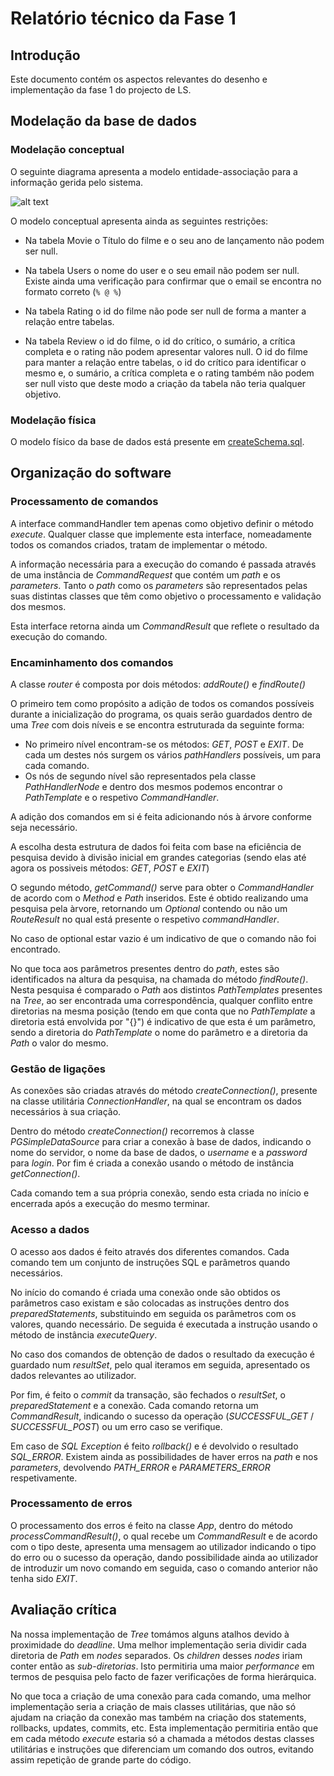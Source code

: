 # Relatório técnico da Fase 1

## Introdução

Este documento contém os aspectos relevantes do desenho e implementação da fase 1 do projecto de LS.

## Modelação da base de dados

### Modelação conceptual ###

O seguinte diagrama apresenta a modelo entidade-associação para a informação gerida pelo sistema. 

![alt text](https://i.imgur.com/kaqxfkU.png "Modelo entidade-associação")

O modelo conceptual apresenta ainda as seguintes restrições:

* Na tabela Movie o Título do filme e o seu ano de lançamento não podem ser null.

* Na tabela Users o nome do user e o seu email não podem ser null. Existe ainda uma verificação para confirmar que o email
se encontra no formato correto (`% @ %`)

* Na tabela Rating o id do filme não pode ser null de forma a manter a relação entre tabelas.

* Na tabela Review o id do filme, o id do crítico, o sumário, a crítica completa e o rating não podem apresentar valores null. 
O id do filme para manter a relação entre tabelas, o id do crítico para identificar o mesmo e, o sumário, 
a crítica completa e o rating também não podem ser null visto que deste modo a criação da tabela não teria qualquer objetivo.

    
### Modelação física ###

O modelo físico da base de dados está presente em [createSchema.sql](https://github.com/isel-leic-ls/2021-1-LI41N-G1/blob/master/src/test/sql/createSchema.sql).

## Organização do software

### Processamento de comandos

A interface commandHandler tem apenas como objetivo definir o método *execute*.
Qualquer classe que implemente esta interface, nomeadamente todos os comandos criados, tratam de implementar o método. 

A informação necessária para a execução do comando é passada através de uma instância de *CommandRequest* que contém um 
*path* e os *parameters*. Tanto o *path* como os *parameters* são representados pelas suas distintas classes que têm como 
objetivo o processamento e validação dos mesmos.

Esta interface retorna ainda um *CommandResult* que reflete o resultado da execução do comando.

### Encaminhamento dos comandos

A classe *router* é composta por dois métodos: *addRoute()* e *findRoute()*

O primeiro tem como propósito a adição de todos os comandos possíveis durante a inicialização do programa, os quais
serão guardados dentro de uma *Tree* com dois níveis e se encontra estruturada da seguinte forma:

* No primeiro nível encontram-se os métodos: *GET*, *POST* e *EXIT*. De cada um destes nós surgem os vários *pathHandlers* 
possíveis, um para cada comando.
* Os nós de segundo nível são representados pela classe *PathHandlerNode* e dentro dos mesmos
podemos encontrar o *PathTemplate* e o respetivo *CommandHandler*.

A adição dos comandos em si é feita adicionando nós à árvore conforme seja necessário.

A escolha desta estrutura de dados foi feita com base na eficiência de pesquisa devido à divisão inicial em grandes 
categorias (sendo elas até agora os possiveis métodos: *GET*, *POST* e *EXIT*)

O segundo método, *getCommand()* serve para obter o *CommandHandler* de acordo com o *Method* e *Path* inseridos. Este é obtido
realizando uma pesquisa pela àrvore, retornando um *Optional* contendo ou não um *RouteResult* no qual
está presente o respetivo *commandHandler*.

No caso de optional estar vazio é um indicativo de que o comando não foi encontrado.   

No que toca aos parâmetros presentes dentro do *path*, estes são identificados na altura da pesquisa, na chamada do método
*findRoute()*. Nesta pesquisa é comparado o *Path* aos distintos *PathTemplates* presentes na *Tree*, ao ser encontrada 
uma correspondência, qualquer conflito entre diretorias na mesma posição (tendo em que conta que no *PathTemplate* a 
diretoria está envolvida por "{}") é indicativo de que esta é um parâmetro, sendo a diretoria do *PathTemplate*
o nome do parâmetro e a diretoria da *Path* o valor do mesmo.   

### Gestão de ligações

As conexões são criadas através do método *createConnection()*, presente na classe utilitária *ConnectionHandler*, 
na qual se encontram os dados necessários à sua criação. 

Dentro do método *createConnection()* recorremos à classe *PGSimpleDataSource* para criar a conexão à base de dados,
indicando o nome do servidor, o nome da base de dados, o *username* e a *password* para *login*. Por fim é criada a conexão
usando o método de instância *getConnection()*.

Cada comando tem a sua própria conexão, sendo esta criada no início e encerrada após a execução do mesmo terminar.

### Acesso a dados

O acesso aos dados é feito através dos diferentes comandos.
Cada comando tem um conjunto de instruções SQL e parâmetros quando necessários.

No início do comando é criada uma conexão onde são obtidos os parâmetros caso existam e são colocadas as instruções dentro
dos *preparedStatements*, substituindo em seguida os parâmetros com os valores, quando necessário. De seguida é
executada a instrução usando o método de instância *executeQuery*.

No caso dos comandos de obtenção de dados o resultado da execução é guardado num *resultSet*, pelo qual iteramos em
seguida, apresentado os dados relevantes ao utilizador.

Por fim, é feito o *commit* da transação, são fechados o *resultSet*, o *preparedStatement* e a conexão.
Cada comando retorna um *CommandResult*, indicando o sucesso da operação (*SUCCESSFUL_GET* / *SUCCESSFUL_POST*) ou um erro caso se verifique.

Em caso de *SQL Exception* é feito *rollback()* e é devolvido o resultado *SQL_ERROR*.
Existem ainda as possibilidades de haver erros na *path* e nos *parameters*, devolvendo *PATH_ERROR* e *PARAMETERS_ERROR* respetivamente.

### Processamento de erros

O processamento dos erros é feito na classe *App*, dentro do método *processCommandResult()*, o qual recebe um *CommandResult* 
e de acordo com o tipo deste, apresenta uma mensagem ao utilizador indicando o tipo do erro ou o sucesso da operação, 
dando possibilidade ainda ao utilizador de introduzir um novo comando em seguida, caso o comando anterior não tenha sido *EXIT*.

## Avaliação crítica

Na nossa implementação de *Tree* tomámos alguns atalhos devido à proximidade do *deadline*. Uma melhor implementação seria
dividir cada diretoria de *Path* em *nodes* separados. Os *children* desses *nodes* iriam conter então as *sub-diretorias*.
Isto permitiria uma maior *performance* em termos de pesquisa pelo facto de fazer verificações de forma hierárquica.

No que toca a criação de uma conexão para cada comando, uma melhor implementação seria a criação de mais classes utilitárias,
que não só ajudam na criação da conexão mas também na criação dos statements, rollbacks, updates, commits, etc. Esta implementação
permitiria então que em cada método *execute* estaria só a chamada a métodos destas classes utilitárias e instruções que diferenciam
um comando dos outros, evitando assim repetição de grande parte do código.